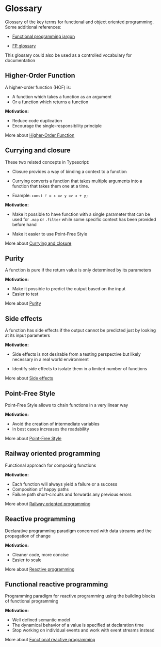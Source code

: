 # Glossary
Glossary of the key terms for functional and object oriented programming. Some additional references:
 - [Functional programming jargon](https://github.com/hemanth/functional-programming-jargon)

 - [FP glossary](https://degoes.net/articles/fp-glossary)

This glossary could also be used as a controlled vocabulary for documentation
## Higher-Order Function

A higher-order function (HOF) is:
- A function which takes a function as an argument
- Or a function which returns a function

__Motivation:__

- Reduce code duplication
- Encourage the single-responsibility principle

More about [Higher-Order Function](https://en.wikipedia.org/wiki/Higher-order_function)
## Currying and closure

These two related concepts in Typescript:

 - Closure provides a way of binding a context to a function

 - Currying converts a function that takes multiple arguments into a function that takes them one at a time.

 - Example: `const f = x => y => x + y;`

__Motivation:__

- Make it possible to have function with a single parameter that can be used for `.map` or `.filter` while some specific context has been provided before hand

- Make it easier to use Point-Free Style

More about [Currying and closure](https://en.wikipedia.org/wiki/Currying)
## Purity

A function is pure if the return value is only determined by its parameters

__Motivation:__

- Make it possible to predict the output based on the input
- Easier to test

More about [Purity](https://en.wikipedia.org/wiki/Pure_function)
## Side effects

A function has side effects if the output cannot be predicted just by looking at its input parameters

__Motivation:__

- Side effects is not desirable from a testing perspective but likely necessary in a real world environment

- Identify side effects to isolate them in a limited number of functions

More about [Side effects](https://en.wikipedia.org/wiki/Side_effect_(computer_science))
## Point-Free Style

Point-Free Style allows to chain functions in a very linear way

__Motivation:__

- Avoid the creation of intermediate variables
- In best cases increases the readability

More about [Point-Free Style](https://en.wikipedia.org/wiki/Tacit_programming)
## Railway oriented programming

Functional approach for composing functions

__Motivation:__

- Each function will always yield a failure or a success
- Composition of happy paths
- Failure path short-circuits and forwards any previous errors

More about [Railway oriented programming](https://swlaschin.gitbooks.io/fsharpforfunandprofit/content/posts/recipe-part2.html)
## Reactive programming

Declarative programming paradigm concerned with data streams and the propagation of change

__Motivation:__

- Cleaner code, more concise
- Easier to scale

More about [Reactive programming](https://en.wikipedia.org/wiki/Reactive_programming)
## Functional reactive programming

Programming paradigm for reactive programming using the building blocks of functional programming 

__Motivation:__

- Well defined semantic model
- The dynamical behavior of a value is specified at declaration time
- Stop working on individual events and work with event streams instead

More about [Functional reactive programming](https://en.wikipedia.org/wiki/Functional_reactive_programming)
